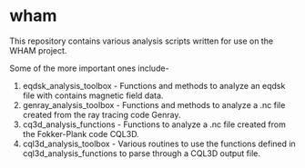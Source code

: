 # wham
This repository contains various analysis scripts written for use on the WHAM project.

Some of the more important ones include-

1. eqdsk_analysis_toolbox - Functions and methods to analyze an eqdsk file with contains magnetic field data.
2. genray_analysis_toolbox - Functions and methods to analyze a .nc file created from the ray tracing code Genray.
3. cq3d_analysis_functions - Functions to analyze a .nc file created from the Fokker-Plank code CQL3D.
4. cql3d_analysis_toolbox - Various routines to use the functions defined in cql3d_analysis_functions to parse through a CQL3D output file.
